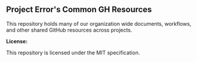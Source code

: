 ## Project Error's Common GH Resources

This repository holds many of our organization wide documents, workflows,
and other shared GitHub resources across projects.

**License:**

This repository is licensed under the MIT specification.